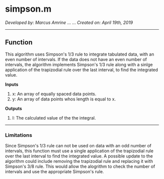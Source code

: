 # simpson.m

*Developed by: Marcus Amrine* ...
... *Created on: April 19th, 2019*

---

## Function

This algorithm uses Simpson's 1/3 rule to integrate tabulated data, with an even number of intervals. If the data does not have an even number of intervals, the algorithm implements Simpson's 1/3 rule along with a sinlge application of the trapizodial rule over the last interval, to find the integrated value.

**Inputs**
  1. x: An array of equally spaced data points.
  2. y: An array of data points whos length is equal to x.
  
**Outputs**
  1. I: The calculated value of the the integral.
  
  ---
  
### Limitations

Since Simpson's 1/3 rule can not be used on data with an odd number of intervals, this function must use a single application of the trapizodial rule over the last interval to find the integrated value. A possible update to the algorithm could include removing the trapizodial rule and replacing it with Simpson's 3/8 rule. This would allow the alogrithm to check the number of intervals and use the appropriate Simpson's rule.
